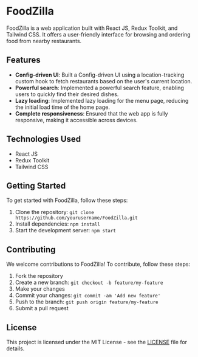 # FoodZilla

FoodZilla is a web application built with React JS, Redux Toolkit, and Tailwind CSS. It offers a user-friendly interface for browsing and ordering food from nearby restaurants.

## Features

- **Config-driven UI**: Built a Config-driven UI using a location-tracking custom hook to fetch restaurants based on the user's current location.
- **Powerful search**: Implemented a powerful search feature, enabling users to quickly find their desired dishes.
- **Lazy loading**: Implemented lazy loading for the menu page, reducing the initial load time of the home page.
- **Complete responsiveness**: Ensured that the web app is fully responsive, making it accessible across devices.

## Technologies Used

- React JS
- Redux Toolkit
- Tailwind CSS

## Getting Started

To get started with FoodZilla, follow these steps:

1. Clone the repository: `git clone https://github.com/yourusername/FoodZilla.git`
2. Install dependencies: `npm install`
3. Start the development server: `npm start`

## Contributing

We welcome contributions to FoodZilla! To contribute, follow these steps:

1. Fork the repository
2. Create a new branch: `git checkout -b feature/my-feature`
3. Make your changes
4. Commit your changes: `git commit -am 'Add new feature'`
5. Push to the branch: `git push origin feature/my-feature`
6. Submit a pull request

## License

This project is licensed under the MIT License - see the [LICENSE](LICENSE) file for details.
